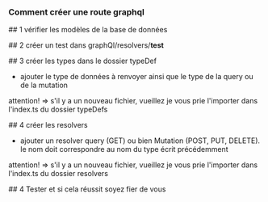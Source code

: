 ### Comment créer une route graphql

## 1 vérifier les modèles de la base de données

## 2 créer un test dans graphQl/resolvers/__test__ 

## 3 créer les types dans le dossier typeDef

- ajouter le type de données à renvoyer ainsi que le type de la query ou de la mutation

attention! => s'il y a un nouveau fichier, vueillez je vous prie l'importer dans l'index.ts du dossier typeDefs

## 4 créer les resolvers

- ajouter un resolver query (GET) ou bien Mutation (POST, PUT, DELETE). le nom doit correspondre au nom du type écrit précédemment

attention! => s'il y a un nouveau fichier, vueillez je vous prie l'importer dans l'index.ts du dossier resolvers

## 4 Tester et si cela réussit soyez fier de vous


